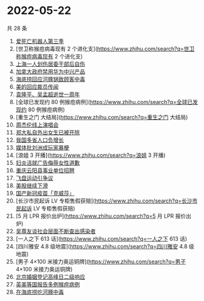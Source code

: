 # 2022-05-22

共 28 条

<!-- BEGIN ZHIHUSEARCH -->
<!-- 最后更新时间 Sun May 22 2022 13:08:07 GMT+0800 (China Standard Time) -->
1. [爱死亡机器人第三季](https://www.zhihu.com/search?q=爱死亡机器人第三季)
1. [世卫称猴痘病毒现有 2 个进化支](https://www.zhihu.com/search?q=世卫称猴痘病毒现有 2 个进化支)
1. [上海一人划伤居委干部后自伤](https://www.zhihu.com/search?q=上海一人划伤居委干部后自伤)
1. [加拿大政府禁用华为中兴产品](https://www.zhihu.com/search?q=加拿大政府禁用华为中兴产品)
1. [海底捞回应河豚锅致顾客中毒](https://www.zhihu.com/search?q=海底捞回应河豚锅致顾客中毒)
1. [美的回应裁员传闻](https://www.zhihu.com/search?q=美的回应裁员传闻)
1. [袁隆平、吴孟超逝世一周年](https://www.zhihu.com/search?q=袁隆平、吴孟超逝世一周年)
1. [全球已发现约 80 例猴痘病例](https://www.zhihu.com/search?q=全球已发现约 80 例猴痘病例)
1. [重生之门 大结局](https://www.zhihu.com/search?q=重生之门 大结局)
1. [周杰伦线上演唱会](https://www.zhihu.com/search?q=周杰伦线上演唱会)
1. [郑大私自外出女生已被开除](https://www.zhihu.com/search?q=郑大私自外出女生已被开除)
1. [我国多省人口负增长](https://www.zhihu.com/search?q=我国多省人口负增长)
1. [媒体批刘洲成玩家暴梗](https://www.zhihu.com/search?q=媒体批刘洲成玩家暴梗)
1. [浪姐 3 开播](https://www.zhihu.com/search?q=浪姐 3 开播)
1. [妇炎洁就广告侮辱女性道歉](https://www.zhihu.com/search?q=妇炎洁就广告侮辱女性道歉)
1. [重庆云阳县事业单位招聘](https://www.zhihu.com/search?q=重庆云阳县事业单位招聘)
1. [飞盘运动引争议](https://www.zhihu.com/search?q=飞盘运动引争议)
1. [美股继续下滑](https://www.zhihu.com/search?q=美股继续下滑)
1. [国产新冠疫苗「克威莎」](https://www.zhihu.com/search?q=国产新冠疫苗「克威莎」)
1. [长沙市民起诉 LV 专柜售假获赔](https://www.zhihu.com/search?q=长沙市民起诉 LV 专柜售假获赔)
1. [5 月 LPR 报价出炉](https://www.zhihu.com/search?q=5 月 LPR 报价出炉)
1. [吴尊友谈社会层面不断查出感染者](https://www.zhihu.com/search?q=吴尊友谈社会层面不断查出感染者)
1. [一人之下 613 话](https://www.zhihu.com/search?q=一人之下 613 话)
1. [四川雅安 4.8 级地震](https://www.zhihu.com/search?q=四川雅安 4.8 级地震)
1. [男子 4×100 米接力奥运铜牌](https://www.zhihu.com/search?q=男子 4×100 米接力奥运铜牌)
1. [北京婚姻登记高峰日二级响应](https://www.zhihu.com/search?q=北京婚姻登记高峰日二级响应)
1. [英美等国报告多例猴痘病例](https://www.zhihu.com/search?q=英美等国报告多例猴痘病例)
1. [在海底捞吃河豚中毒](https://www.zhihu.com/search?q=在海底捞吃河豚中毒)
<!-- END ZHIHUSEARCH -->

